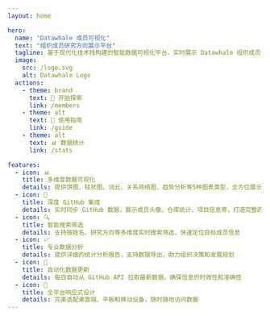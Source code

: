 ```yaml
---
layout: home

hero:
  name: "Datawhale 成员可视化"
  text: "组织成员研究方向展示平台"
  tagline: 基于现代化技术栈构建的智能数据可视化平台，实时展示 Datawhale 组织成员信息与研究方向分布
  image:
    src: /logo.svg
    alt: Datawhale Logo
  actions:
    - theme: brand
      text: 🚀 开始探索
      link: /members
    - theme: alt
      text: 📖 使用指南
      link: /guide
    - theme: alt
      text: 📊 数据统计
      link: /stats

features:
  - icon: 📊
    title: 多维度数据可视化
    details: 提供饼图、柱状图、词云、关系网络图、趋势分析等5种图表类型，全方位展示成员研究方向分布
  - icon: 🔗
    title: 深度 GitHub 集成
    details: 实时同步 GitHub 数据，展示成员头像、仓库统计、项目信息等，打造完整的开发者画像
  - icon: 🔍
    title: 智能搜索筛选
    details: 支持按姓名、研究方向等多维度实时搜索筛选，快速定位目标成员信息
  - icon: 📈
    title: 专业数据分析
    details: 提供详细的统计分析报告，支持数据导出，助力组织决策和发展规划
  - icon: 🔄
    title: 自动化数据更新
    details: 每日自动从 GitHub API 拉取最新数据，确保信息的时效性和准确性
  - icon: 📱
    title: 全平台响应式设计
    details: 完美适配桌面端、平板和移动设备，随时随地访问数据
---
```

